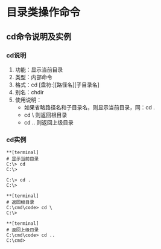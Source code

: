 # 目录类操作命令

## cd命令说明及实例

### cd说明
1. 功能：显示当前目录
2. 类型：内部命令
3. 格式：cd [盘符:][路径名][子目录名]
4. 别名：chdir
5. 使用说明：
	* 如果省略路径名和子目录名，则显示当前目录，同：cd .
	* cd \ 则返回根目录
	* cd .. 则返回上级目录

### cd实例

```
**[terminal]
# 显示当前目录
C:\> cd
C:\> 

C:\> cd .
C:\>
```

```
**[terminal]
# 返回根目录
C:\cmd\code> cd \ 
C:\>
```

```
**[terminal]
# 返回上级目录
C:\cmd\code> cd ..
C:\cmd>
```
